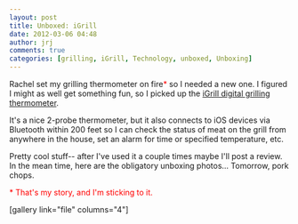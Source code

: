 ```yaml
---
layout: post
title: Unboxed: iGrill
date: 2012-03-06 04:48
author: jrj
comments: true
categories: [grilling, iGrill, Technology, unboxed, Unboxing]
---
```

Rachel set my grilling thermometer on fire<span style="color: #ff0000">*</span> so I needed a new one. I figured I might as well get something fun, so I picked up the <a href="http://www.amazon.com/gp/product/B005T06H7G/ref=as_li_ss_tl?ie=UTF8&amp;tag=hyfo-20&amp;linkCode=as2&amp;camp=1789&amp;creative=390957&amp;creativeASIN=B005T06H7G" target="_blank">iGrill digital grilling thermometer</a>.

It's a nice 2-probe thermometer, but it also connects to iOS devices via Bluetooth within 200 feet so I can check the status of meat on the grill from anywhere in the house, set an alarm for time or specified temperature, etc.

Pretty cool stuff-- after I've used it a couple times maybe I'll post a review. In the mean time, here are the obligatory unboxing photos... Tomorrow, pork chops.

<span style="color: #ff0000">*</span> <span style="color: #ff0000">That's my story, and I'm sticking to it.</span>

[gallery link="file" columns="4"]

<span style="color: #ff0000">
</span>
